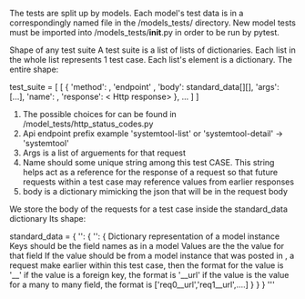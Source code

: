 The tests are split up by models. Each model's test data is in a correspondingly named file 
in the /models_tests/ directory. New model tests must be imported into /models_tests/__init__.py 
in order to be run by pytest. 


Shape of any test suite
A test suite is a list of lists of dictionaries. Each list in the whole list
represents 1 test case. Each list's element is a dictionary. The entire shape:

test_suite = [
    [
        {
            'method': <Http verb>,
            'endpoint' <Api endpoint>,
            'body': standard_data[<arbitrary test name>][<request reference name>],
            'args': [...],
            'name': <request reference name>,
            'response': < Http response> 
        },
        ...
    ]
]

1)  The possible choices for <Http verb> can be found in /model_tests/http_status_codes.py
2)  Api endpoint prefix example 'systemtool-list' or 'systemtool-detail' -> 'systemtool'
3)  Args is a list of arguements for that request
4)  Name should some unique string among this test CASE. This string helps
    act as a reference for the response of a request so that future requests 
    within a test case may reference values from earlier responses
5)  body is a dictionary mimicking the json that will be in the request body

We store the body of the requests for a test case inside the standard_data dictionary
Its shape:

standard_data = {
    '<arbitrary test name>': {
        '<request reference name>': {
            Dictionary representation of a model instance 
            Keys should be the field names as in a model
            Values are the the value for that field
                If the value should be from a model instance that was posted
            in <request reference name>, a request make earlier within this test case,
            then the format for the value is 
            '<request reference name>__<field name with desired value from previous response>'
            if the value is a foreign key, the format is 
            '<request reference name>__url'
            if the value is the value for a many to many field, the format is
            ['req0__url','req1__url',....]
        }
    }
}
'''